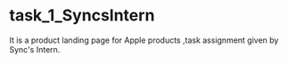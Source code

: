 # task_1_SyncsIntern
It is a product landing page for Apple products ,task assignment given by Sync's Intern.
